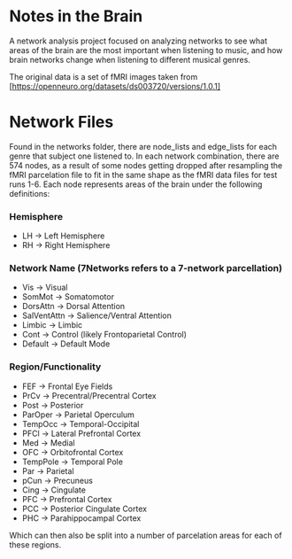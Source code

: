 # Notes in the Brain
A network analysis project focused on analyzing networks to see what areas of the brain are the most important when listening to music, and how brain networks
change when listening to different musical genres.

The original data is a set of fMRI images taken from [https://openneuro.org/datasets/ds003720/versions/1.0.1]

# Network Files
Found in the networks folder, there are node_lists and edge_lists for each genre that subject one listened to. In each network combination, there
are 574 nodes, as a result of some nodes getting dropped after resampling the fMRI parcelation file to fit in the same shape as the fMRI data files
for test runs 1-6. Each node represents areas of the brain under the following definitions:

### Hemisphere
- LH → Left Hemisphere
- RH → Right Hemisphere

### Network Name (7Networks refers to a 7-network parcellation)
- Vis → Visual
- SomMot → Somatomotor
- DorsAttn → Dorsal Attention
- SalVentAttn → Salience/Ventral Attention
- Limbic → Limbic
- Cont → Control (likely Frontoparietal Control)
- Default → Default Mode

### Region/Functionality
- FEF → Frontal Eye Fields
- PrCv → Precentral/Precentral Cortex
- Post → Posterior
- ParOper → Parietal Operculum
- TempOcc → Temporal-Occipital
- PFCl → Lateral Prefrontal Cortex
- Med → Medial
- OFC → Orbitofrontal Cortex
- TempPole → Temporal Pole
- Par → Parietal
- pCun → Precuneus
- Cing → Cingulate
- PFC → Prefrontal Cortex
- PCC → Posterior Cingulate Cortex
- PHC → Parahippocampal Cortex

Which can then also be split into a number of parcelation areas for each of these regions.
